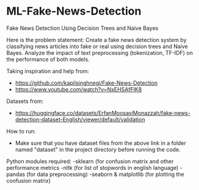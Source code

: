 # ML-Fake-News-Detection

Fake News Detection Using Decision Trees and Naive Bayes


Here is the problem statement:
Create a fake news detection system by classifying news articles into fake or real using decision trees
and Naive Bayes. Analyze the impact of text preprocessing (tokenization, TF-IDF) on the performance of both
models.


Taking inspiration and help from:
- https://github.com/kapilsinghnegi/Fake-News-Detection
- https://www.youtube.com/watch?v=NxEHSAfFlK8

Datasets from:
- https://huggingface.co/datasets/ErfanMoosaviMonazzah/fake-news-detection-dataset-English/viewer/default/validation

How to run:
- Make sure that you have dataset files from the above link in a folder named "dataset" in the project directory before running the code.

Python modules required:
-sklearn (for confusion matrix and other performance metrics
-nltk (for list of stopwords in english language)
-pandas (for data preprocessing)
-seaborn & matplotlib (for plotting the confusion matrix)
